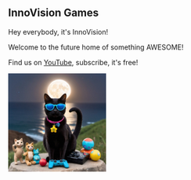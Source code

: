 ## InnoVision Games

Hey everybody, it's InnoVision!

Welcome to the future home of something AWESOME!

Find us on [YouTube](https://www.youtube.com/@innovisiongames?sub_confirmation=1), subscribe, it's free!


<img src="/assets/img/innovision_games_logo.jpg" alt="InnoVision Logo" width="200"/>

<br />  


